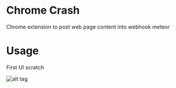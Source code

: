 # Chrome Crash

Chrome extension to post web page content into webhook meteor

# Usage

First UI scratch

![alt tag](https://photos-2.dropbox.com/t/2/AAAKz_J-NtaFCa4tLLeMM4RSb7yDIClD-FNIzCfh9R1zHQ/12/96863706/png/32x32/1/1435647600/0/2/Screen%20Shot%202015-06-30%20at%2001.41.10.png/CNqLmC4gASACIAMgBCAFIAYgBygBKAI/VcHlfwRrvr_8A1r2X-by3_FJBXQPXoHFPFwxWjAZacs?size=1024x768&size_mode=2)

